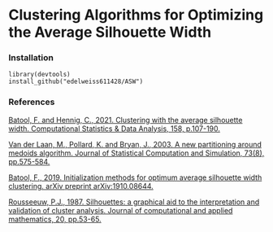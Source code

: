 # Clustering Algorithms for Optimizing the Average Silhouette Width

### Installation
```
library(devtools)
install_github("edelweiss611428/ASW") 
```

### References

[Batool, F. and Hennig, C., 2021. Clustering with the average silhouette width. Computational Statistics & Data Analysis, 158, p.107-190.](https://www.sciencedirect.com/science/article/abs/pii/S0167947321000244)

[Van der Laan, M., Pollard, K. and Bryan, J., 2003. A new partitioning around medoids algorithm. Journal of Statistical Computation and Simulation, 73(8), pp.575-584.](https://www.tandfonline.com/doi/abs/10.1080/0094965031000136012)

[Batool, F., 2019. Initialization methods for optimum average silhouette width clustering. arXiv preprint arXiv:1910.08644.](https://arxiv.org/abs/1910.08644)

[Rousseeuw, P.J., 1987. Silhouettes: a graphical aid to the interpretation and validation of cluster analysis. Journal of computational and applied mathematics, 20, pp.53-65.](https://www.sciencedirect.com/science/article/pii/0377042787901257)




